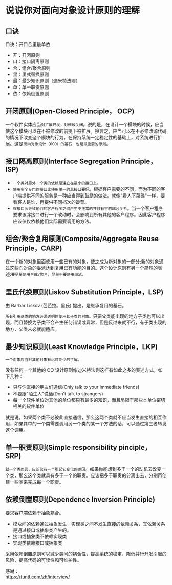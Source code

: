 # 说说你对面向对象设计原则的理解

## 口诀

口诀：开口合里最单依

* 开：开闭原则
* 口：接口隔离原则
* 合：组合/聚合原则
* 里：里式替换原则
* 最：最少知识原则（迪米特法则）
* 单：单一职责原则
* 依：依赖倒置原则

## 开闭原则(Open-Closed Principle， OCP)

一个软件实体应当`对扩展开发，对修改关闭`。说的是，在设计一个模块的时候，应当使这个模块可以在不被修改的前提下被扩展。换言之，应当可以在不必修改源代码的情况下改变这个模块的行为，在保持系统一定稳定性的基础上，对系统进行扩展。这是`面向对象设计（OOD）的基石，也是最重要的原则`。

## 接口隔离原则(Interface Segregation Principle， ISP)

* `一个类对另外一个类的依赖是建立在最小的接口上`。
* `使用多个专门的接口比使用单一的总接口要好`。根据客户需要的不同，而为不同的客户端提供不同的服务是一种应当得到鼓励的做法。就像"看人下菜碟"一样，要看客人是谁，再提供不同档次的饭菜。
* `胖接口会导致他们的客户程序之间产生不正常的并且有害的耦合关系`。当一个客户程序要求该胖接口进行一个改动时，会影响到所有其他的客户程序。因此客户程序应该仅仅依赖他们实际需要调用的方法。

## 组合/聚合复用原则(Composite/Aggregate Reuse Principle，CARP)

在一个新的对象里面使用一些已有的对象，使之成为新对象的一部分;新的对象通过这些向对象的委派达到复用已有功能的目的。这个设计原则有另一个简短的表述:`要尽量使用合成/聚合，尽量不要使用继承。`

## 里氏代换原则(Liskov Substitution Principle，LSP)

由 Barbar Liskov (芭芭拉。里氏) 提出，是继承复用的基石。

`所有引用基类的地方必须透明的使用其子类的对象。`只要父类能出现的地方子类也可以出现，而且替换为子类不会产生任何错误或异常，但是反过来就不行，有子类出现的地方，父类未必就能适应。

## 最少知识原则(Least Knowledge Principle，LKP)

`一个对象应当对其他对象有尽可能少的了解。`

没有任何一个其他的 OO 设计原则像迪米特法则这样有如此之多的表述方式，如下几种：

* 只与你直接的朋友们通信(Only talk to your immediate friends)
* 不要跟"陌生人"说话(Don't talk to strangers)
* 每一个软件单位对其他的单位都只有最少的知识，而且局限于那些本单位密切相关的软件单位

就是说，如果两个类不必彼此直接通信，那么这两个类就不应当发生直接的相互作用，如果其中的一个类需要调用另一个类的某一个方法的话，可以通过第三者转发这个调用。

## 单一职责原则(Simple responsibility pinciple，SRP)

`就一个类而言，应该仅有一个引起它变化的原因`。如果你能想到多于一个的动机去改变一个类，那么这个类就具有多于一个的职责。应该把多于职责的分离出去，分别再创建一些类来完成每一个职责。

## 依赖倒置原则(Dependence Inversion Principle)

要求客户端依赖于抽象耦合。

* 模块间的依赖通过抽象发生，实现类之间不发生直接的依赖关系，其依赖关系是通过接口或抽象类产生的。
* 接口或抽象类不依赖实现类
* 实现类依赖接口或抽象类

采用依赖倒置原则可以减少类间的耦合性，提高系统的稳定，降低并行开发引起的风险，提高代码的可读性和可维护性。

感谢：  
https://funtl.com/zh/interview/